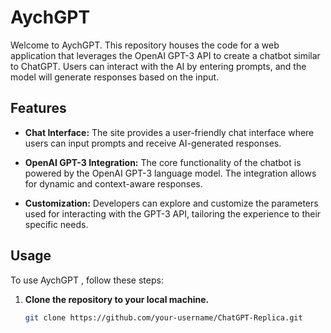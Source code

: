 # AychGPT

Welcome to AychGPT. This repository houses the code for a web application that leverages the OpenAI GPT-3 API to create a chatbot similar to ChatGPT. Users can interact with the AI by entering prompts, and the model will generate responses based on the input.

## Features

- **Chat Interface:** The site provides a user-friendly chat interface where users can input prompts and receive AI-generated responses.

- **OpenAI GPT-3 Integration:** The core functionality of the chatbot is powered by the OpenAI GPT-3 language model. The integration allows for dynamic and context-aware responses.

- **Customization:** Developers can explore and customize the parameters used for interacting with the GPT-3 API, tailoring the experience to their specific needs.

## Usage

To use AychGPT , follow these steps:

1. **Clone the repository to your local machine.**
   ```bash
   git clone https://github.com/your-username/ChatGPT-Replica.git
